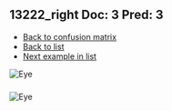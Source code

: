 ## 13222_right Doc: 3 Pred: 3
- [Back to confusion matrix](https://github.com/juliandewit/kaggle_retinopathy/blob/master/matrix.md)
- [Back to list](https://github.com/juliandewit/kaggle_retinopathy/blob/master/lists/33/list.md)
- [Next example in list](https://github.com/juliandewit/kaggle_retinopathy/blob/master/lists/33/13/13270_left.md)

![Eye](https://retinopaty.blob.core.windows.net/size1024/13222_right_3.jpeg)

### 

![Eye]()

